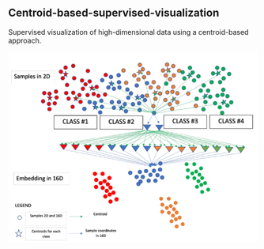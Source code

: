 ## Centroid-based-supervised-visualization
Supervised visualization of high-dimensional data using a centroid-based approach.


![Figure1](Figure1.png)


